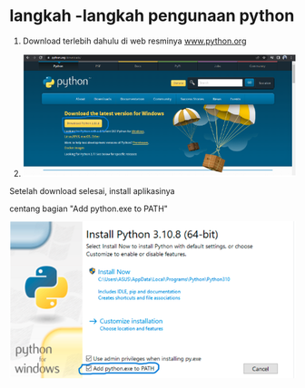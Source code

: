 # langkah -langkah  pengunaan python

1. Download terlebih dahulu di web resminya www.python.org

2. ![image](SC/c1.PNG)

Setelah download selesai, install aplikasinya

centang bagian "Add python.exe to PATH"

![image](SC/c2.PNG)